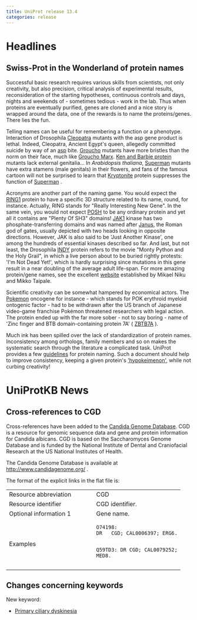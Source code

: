 ```yaml
---
title: UniProt release 13.4
categories: release
---
```


# Headlines

## Swiss-Prot in the Wonderland of protein names

Successful basic research requires various skills from scientists, not only creativity, but also precision, critical analysis of experimental results, reconsideration of the starting hypotheses, continuous controls and days, nights and weekends of - sometimes tedious - work in the lab. Thus when proteins are eventually purified, genes are cloned and a nice story is wrapped around the data, one of the rewards is to name the proteins/genes. There lies the fun.

Telling names can be useful for remembering a function or a phenotype. Interaction of Drosophila [Cleopatra](http://flybase.bio.indiana.edu/reports/FBgn0015921.html) mutants with the asp gene product is lethal. Indeed, Cleopatra, Ancient Egypt's queen, allegedly committed suicide by way of an [asp](http://en.wikipedia.org/wiki/Asp_%28reptile%29) bite. [Groucho](http://www.uniprot.org/uniprot/P16371) mutants have more bristles than the norm on their face, much like [Groucho Marx](http://en.wikipedia.org/wiki/Groucho_marx). [Ken and Barbie protein](http://www.uniprot.org/uniprot/O77459) mutants lack external genitalia... In *Arabidopsis thaliana*, [Superman](http://www.uniprot.org/uniprot/Q38895) mutants have extra stamens (male genitals) in their flowers, and fans of the famous cartoon will not be surprised to learn that [Kryptonite](http://www.uniprot.org/uniprot/Q8GZB6) protein suppresses the function of [Superman](http://en.wikipedia.org/wiki/Superman) .

Acronyms are another part of the naming game. You would expect the [RING1](http://www.uniprot.org/uniprot/Q9VB08) protein to have a specific 3D structure related to its name, round, for instance. Actually, RING stands for "Really Interesting New Gene". In the same vein, you would not expect [POSH](http://www.uniprot.org/uniprot/Q7Z6J0) to be any ordinary protein and yet all it contains are "Plenty Of SH3" domains! [JAK1](http://www.uniprot.org/uniprot/P23458) kinase has two phosphate-transferring domains and was named after [Janus](http://en.wikipedia.org/wiki/Janus_%28mythology%29), the Roman god of gates, usually depicted with two heads looking in opposite directions. However, JAK is also said to be 'Just Another Kinase', one among the hundreds of essential kinases described so far. And last, but not least, the Drosophila [INDY](http://www.uniprot.org/uniprot/Q9VVT2) protein refers to the movie "Monty Python and the Holy Grail", in which a live person about to be buried rightly protests: 'I'm Not Dead Yet!', which is hardly surprising since mutations in this gene result in a near doubling of the average adult life-span. For more amazing protein/gene names, see the excellent [website](http://tinman.vetmed.helsinki.fi/eng/intro.html) established by Mikael Niku and Mikko Taipale.

Scientific creativity can be somewhat hampered by economical actors. The [Pokemon](http://www.uniprot.org/uniprot/O95365) oncogene for instance - which stands for POK erythroid myeloid ontogenic factor - had to be withdrawn after the US branch of Japanese video-game franchise Pokémon threatened researchers with legal action. The protein ended up with the far more sober - not to say boring - name of 'Zinc finger and BTB domain-containing protein 7A' ( [ZBTB7A](http://www.genenames.org/data/hgnc_data.php?hgnc_id=18078) ).

Much ink has been spilled over the lack of standardization of protein names. Inconsistency among orthologs, family members and so on makes the systematic search through the literature a complicated task. UniProt provides a few [guidelines](http://www.uniprot.org/docs/nameprot) for protein naming. Such a document should help to improve consistency, keeping a given protein's ['hypokeimenon'](http://en.wikipedia.org/wiki/Hypokeimenon), while not curbing creativity!

# UniProtKB News

## Cross-references to CGD

Cross-references have been added to the [Candida Genome Database](http://www.candidagenome.org/). CGD is a resource for genomic sequence data and gene and protein information for Candida albicans. CGD is based on the Saccharomyces Genome Database and is funded by the National Institute of Dental and Craniofacial Research at the US National Institutes of Health.

The Candida Genome Database is available at <http://www.candidagenome.org/> .

The format of the explicit links in the flat file is:

<table><colgroup><col style="width: 50%" /><col style="width: 50%" /></colgroup><tbody><tr class="odd"><td>Resource abbreviation</td><td>CGD</td></tr><tr class="even"><td>Resource identifier</td><td>CGD identifier.</td></tr><tr class="odd"><td>Optional information 1</td><td>Gene name.</td></tr><tr class="even"><td>Examples</td><td><pre><code>O74198:
DR   CGD; CAL0006397; ERG6.

Q59TD3:
DR   CGD; CAL0079252; MED8.</code></pre></td></tr></tbody></table>

## Changes concerning keywords

New keyword:

-   [Primary ciliary dyskinesia](http://www.uniprot.org/keywords/KW-0990)
